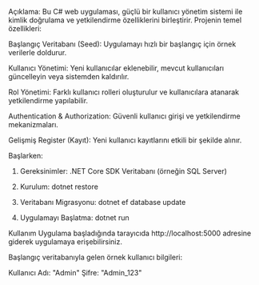 Açıklama:
Bu C# web uygulaması, güçlü bir kullanıcı yönetim sistemi ile kimlik doğrulama ve yetkilendirme özelliklerini birleştirir. Projenin temel özellikleri:

Başlangıç Veritabanı (Seed): Uygulamayı hızlı bir başlangıç için örnek verilerle doldurur.

Kullanıcı Yönetimi: Yeni kullanıcılar eklenebilir, mevcut kullanıcıları güncelleyin veya sistemden kaldırılır.

Rol Yönetimi: Farklı kullanıcı rolleri oluşturulur ve kullanıcılara atanarak yetkilendirme yapılabilir.

Authentication & Authorization: Güvenli kullanıcı girişi ve yetkilendirme mekanizmaları.

Gelişmiş Register (Kayıt): Yeni kullanıcı kayıtlarını etkili bir şekilde alınır.

Başlarken:
1. Gereksinimler:
	.NET Core SDK
	Veritabanı (örneğin SQL Server)

2. Kurulum:
	dotnet restore

3.  Veritabanı Migrasyonu:
	dotnet ef database update

4. Uygulamayı Başlatma:
	dotnet run

Kullanım
Uygulama başladığında tarayıcıda http://localhost:5000 adresine giderek uygulamaya erişebilirsiniz.

Başlangıç ​​veritabanıyla gelen örnek kullanıcı bilgileri:

Kullanıcı Adı: "Admin"
Şifre: "Admin_123"
